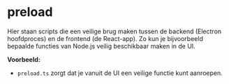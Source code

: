 # preload

Hier staan scripts die een veilige brug maken tussen de backend (Electron hoofdproces) en de frontend (de React-app). Zo kun je bijvoorbeeld bepaalde functies van Node.js veilig beschikbaar maken in de UI.

**Voorbeeld:**

- `preload.ts` zorgt dat je vanuit de UI een veilige functie kunt aanroepen.
